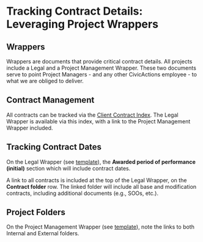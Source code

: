 # Tracking Contract Details: Leveraging Project Wrappers

## Wrappers

Wrappers are documents that provide critical contract details. All projects include a Legal and a Project Management Wrapper. These two documents serve to point Project Managers - and any other CivicActions employee - to what we are obliged to deliver.

## Contract Management

All contracts can be tracked via the [Client Contract Index](https://docs.google.com/spreadsheets/d/1vEcmuGy2ZZEBIAWYxKvqpaUvEIj1iVzamPduMnHqQ1A/edit?pli=1#gid=1951421606). The Legal Wrapper is available via this index, with a link to the Project Management Wrapper included.

## Tracking Contract Dates

On the Legal Wrapper (see [template](https://docs.google.com/document/d/1BTkjJ2N8iPPsuxjb3cLfaqe30nfVQHSgs8cuWaFKalw/edit)), the <b>Awarded period of performance (initial)</b> section which will include contract dates.

A link to all contracts is included at the top of the Legal Wrapper, on the <b>Contract folder</b> row. The linked folder will include all base and modification contracts, including additional documents (e.g., SOOs, etc.).

## Project Folders

On the Project Management Wrapper (see [template](https://docs.google.com/document/d/1eh6L6IiBF6DbOKzIPM2pRZXhBFBb0hbVVtq-f8HlxEQ/edit#)), note the links to both Internal and External folders.
